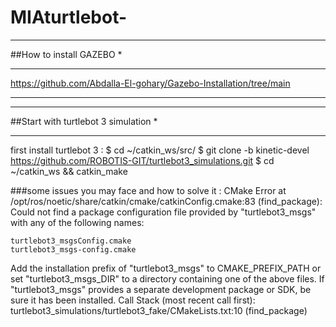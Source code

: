 # MIAturtlebot-
***********************
##How to install GAZEBO *
***********************
https://github.com/Abdalla-El-gohary/Gazebo-Installation/tree/main

__________________________________________________________________________________________

***********************************
##Start with turtlebot 3 simulation *
***********************************
first install turtlebot 3 :
$ cd ~/catkin_ws/src/
$ git clone -b kinetic-devel https://github.com/ROBOTIS-GIT/turtlebot3_simulations.git
$ cd ~/catkin_ws && catkin_make

###some issues you may face and how to solve it :
CMake Error at /opt/ros/noetic/share/catkin/cmake/catkinConfig.cmake:83 (find_package):
  Could not find a package configuration file provided by "turtlebot3_msgs"
  with any of the following names:

    turtlebot3_msgsConfig.cmake
    turtlebot3_msgs-config.cmake

  Add the installation prefix of "turtlebot3_msgs" to CMAKE_PREFIX_PATH or
  set "turtlebot3_msgs_DIR" to a directory containing one of the above files.
  If "turtlebot3_msgs" provides a separate development package or SDK, be
  sure it has been installed.
Call Stack (most recent call first):
  turtlebot3_simulations/turtlebot3_fake/CMakeLists.txt:10 (find_package)
